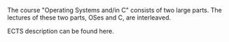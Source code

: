 The course "Operating Systems and/in C" consists of two large parts. The lectures of these two parts, OSes and C, are interleaved.

ECTS description can be found here.